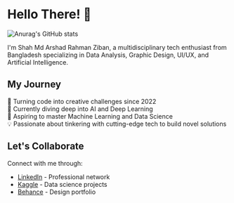<h1 align="left">Hello There! 👋</h1>

![Anurag's GitHub stats](https://github-readme-stats.vercel.app/api?username=arshadziban&show_icons=true&theme=radical)   

<p align="left">I'm Shah Md Arshad Rahman Ziban, a multidisciplinary tech enthusiast from Bangladesh specializing in Data Analysis, Graphic Design, UI/UX, and Artificial Intelligence.</p>



<h2 align="left">My Journey</h2> <p align="left">🐞 Turning code into creative challenges since 2022<br>🌱 Currently diving deep into AI and Deep Learning<br>🚀 Aspiring to master Machine Learning and Data Science<br>💡 Passionate about tinkering with cutting-edge tech to build novel solutions</p>
<h2 align="left">Let's Collaborate</h2> <p align="left">Connect with me through:</p> <ul> <li><a href="https://www.linkedin.com/in/shah-md-arshad-rahman-ziban-484649263">LinkedIn</a> - Professional network</li> <li><a href="https://www.kaggle.com/arshadrahmanziban">Kaggle</a> - Data science projects</li> <li><a href="https://www.behance.net/arshadziban">Behance</a> - Design portfolio</li> </ul>

